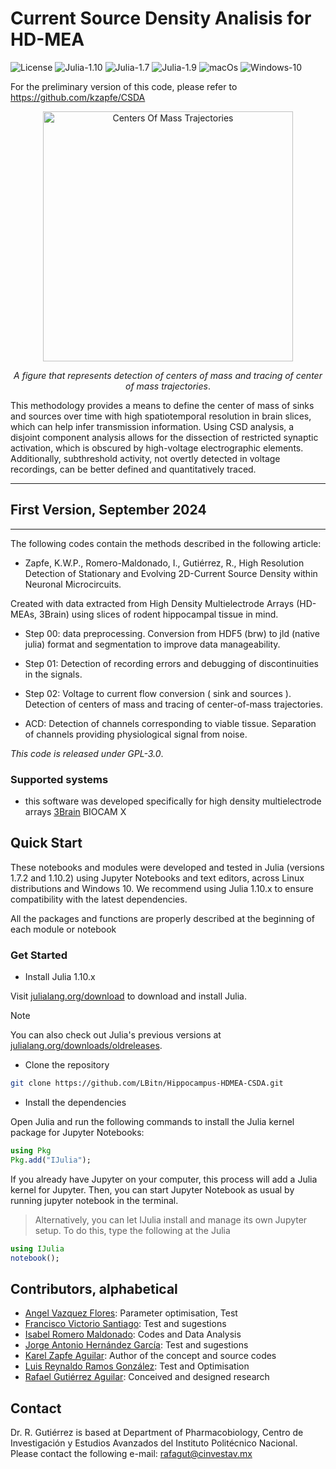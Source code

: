 # Current Source Density Analisis for HD-MEA
![License](https://img.shields.io/badge/License-GPL_3.0-blue)
![Julia-1.10](https://img.shields.io/badge/Julia-1.10.x-green)
![Julia-1.7](https://img.shields.io/badge/Julia-1.7.2-yellow)
![Julia-1.9](https://img.shields.io/badge/Julia-1.9.x-red)
![macOs](https://img.shields.io/badge/tested-macOs_Monterey-green)
![Windows-10](https://img.shields.io/badge/tested-Windows_10-green)


For the preliminary version of this code, please refer to https://github.com/kzapfe/CSDA


<div align="center">
<figure>
    <img src="https://github.com/LBitn/Hippocampus-HDMEA-CSDA/blob/main/CentersOfMassTrajectories.gif" width="400" height="400" alt="Centers Of Mass Trajectories">
</figure>
<p align="center"><i>A figure that represents detection of centers of mass and tracing of center of mass trajectories</i>.</p>
</div>

This methodology provides a means to define the center of mass of sinks and sources over time with high spatiotemporal resolution in brain slices, which can help infer transmission information. Using CSD analysis, a disjoint component analysis allows for the dissection of restricted synaptic activation, which is obscured by high-voltage electrographic elements. Additionally, subthreshold activity, not overtly detected in voltage recordings, can be better defined and quantitatively traced.

---
## First Version, September 2024
---

The following codes contain the methods described in the following article:

- Zapfe, K.W.P., Romero-Maldonado, I., Gutiérrez, R., High Resolution Detection of Stationary and Evolving 2D-Current Source Density within Neuronal Microcircuits.

Created with data extracted from High Density Multielectrode Arrays (HD-MEAs, 3Brain) using slices of rodent hippocampal tissue in mind.

- Step 00: data preprocessing. Conversion from HDF5 (brw) to jld (native julia) format and segmentation to improve data manageability.

- Step 01: Detection of recording errors and debugging of discontinuities in the signals.

- Step 02: Voltage to current flow conversion ( sink and sources ). Detection of centers of mass and tracing of center-of-mass trajectories.

- ACD: Detection of channels corresponding to viable tissue. Separation of channels providing physiological signal from noise.


_This code is released under GPL-3.0_.

### Supported systems <a name="systems"></a>

- this software was developed specifically for high density multielectrode arrays [3Brain](http://3brain.com/) BIOCAM X


## Quick Start <a name="quickstart"></a>

These notebooks and modules were developed and tested in Julia (versions 1.7.2 and 1.10.2) using Jupyter Notebooks and text editors, across Linux distributions and Windows 10. We recommend using Julia 1.10.x to ensure compatibility with the latest dependencies.

All the packages and functions are properly described at the beginning of each module or notebook


### Get Started

* Install Julia 1.10.x

Visit [julialang.org/download](https://julialang.org/downloads/#official_binaries_for_manual_download) to download and install Julia.
> [!NOTE]
> You can also check out Julia's previous versions at [julialang.org/downloads/oldreleases](https://julialang.org/downloads/oldreleases/).


* Clone the repository

```bash
git clone https://github.com/LBitn/Hippocampus-HDMEA-CSDA.git
```

* Install the dependencies

Open Julia and run the following commands to install the Julia kernel package for Jupyter Notebooks:

```julia
using Pkg
Pkg.add("IJulia");
```

If you already have Jupyter on your computer, this process will add a Julia kernel for Jupyter. Then, you can start Jupyter Notebook as usual by running jupyter notebook in the terminal.
> Alternatively, you can let IJulia install and manage its own Jupyter setup. To do this, type the following at the Julia

```julia
using IJulia
notebook();
```

## Contributors, alphabetical <a name="people"></a>

- [Angel Vazquez Flores](https://github.com/Angeldk16): Parameter optimisation, Test
- [Francisco Victorio Santiago](https://github.com/IMFrankVS): Test and sugestions
- [Isabel Romero Maldonado](https://github.com/LBitn): Codes and Data Analysis
- [Jorge Antonio Hernández García](https://github.com/JorgeGarciaAH): Test and sugestions
- [Karel Zapfe Aguilar](https://github.com/kzapfe): Author of the concept and source codes
- [Luis Reynaldo Ramos González](https://github.com/LuigiRA): Test and Optimisation
- [Rafael Gutiérrez Aguilar](rafagut@cinvestav.mx): Conceived and designed research


## Contact <a name="contact"></a>

Dr. R. Gutiérrez is based at Department of Pharmacobiology, Centro de Investigación y Estudios Avanzados del Instituto Politécnico Nacional. Please contact the following e-mail:
rafagut@cinvestav.mx

